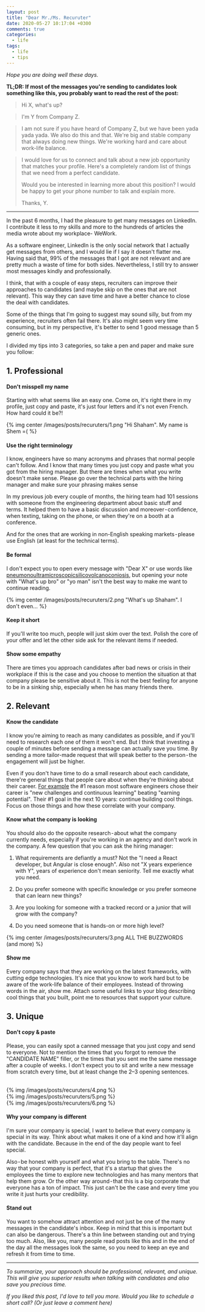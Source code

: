 ```yaml
---
layout: post
title: "Dear Mr./Ms. Recuruter"
date: 2020-05-27 10:17:04 +0300
comments: true
categories:
  - life
tags:
  - life
  - tips
---
```


_Hope you are doing well these days._

<!-- more -->

**TL;DR: If most of the messages you're sending to candidates look something like this, you probably want to read the rest of the post:**

> Hi X, what's up?

> I'm Y from Company Z.

> I am not sure if you have heard of Company Z, but we have been yada yada yada. We also do this and that. We're big and stable company that always doing new things. We're working hard and care about work-life balance.

> I would love for us to connect and talk about a new job opportunity that matches your profile. Here's a completely random list of things that we need from a perfect candidate.
>
> Would you be interested in learning more about this position? I would be happy to get your phone number to talk and explain more.
>
> Thanks,
> Y.

---

In the past 6 months, I had the pleasure to get many messages on LinkedIn. I contribute it less to my skills and more to the hundreds of articles the media wrote about my workplace- WeWork.

As a software engineer, LinkedIn is the only social network that I actually get messages from others, and I would lie if I say it doesn't flatter me. Having said that, 99% of the messages that I got are not relevant and are pretty much a waste of time for both sides. Nevertheless, I still try to answer most messages kindly and professionally.

I think, that with a couple of easy steps, recruiters can improve their approaches to candidates (and maybe skip on the ones that are not relevant). This way they can save time and have a better chance to close the deal with candidates.

Some of the things that I'm going to suggest may sound silly, but from my experience, recruiters often fail there. It's also might seem very time consuming, but in my perspective, it's better to send 1 good message than 5 generic ones.

I divided my tips into 3 categories, so take a pen and paper and make sure you follow:

## 1. Professional

#### Don't misspell my name

Starting with what seems like an easy one. Come on, it's right there in my profile, just copy and paste, it's just four letters and it's not even French. How hard could it be?!

{% img center /images/posts/recuruters/1.png "Hi Shaham". My name is Shem =( %}

#### Use the right terminology

I know, engineers have so many acronyms and phrases that normal people can't follow. And I know that many times you just copy and paste what you got from the hiring manager. But there are times when what you write doesn't make sense. Please go over the technical parts with the hiring manager and make sure your phrasing makes sense

In my previous job every couple of months, the hiring team had 101 sessions with someone from the engineering department about basic stuff and terms. It helped them to have a basic discussion and moreover - confidence, when texting, taking on the phone, or when they're on a booth at a conference.

And for the ones that are working in non-English speaking markets - please use English (at least for the technical terms).

#### Be formal

I don't expect you to open every message with "Dear X" or use words like [pneumonoultramicroscopicsilicovolcanoconiosis](https://en.wikipedia.org/wiki/Longest_word_in_English), but opening your note with "What's up bro" or "yo man" isn't the best way to make me want to continue reading.

{% img center /images/posts/recuruters/2.png "What's up Shaham". I don't even... %}

#### Keep it short

If you'll write too much, people will just skim over the text. Polish the core of your offer and let the other side ask for the relevant items if needed.

#### Show some empathy

There are times you approach candidates after bad news or crisis in their workplace if this is the case and you choose to mention the situation at that company please be sensitive about it. This is not the best feeling for anyone to be in a sinking ship, especially when he has many friends there.

## 2. Relevant

#### Know the candidate

I know you're aiming to reach as many candidates as possible, and if you'll need to research each one of them it won't end. But I think that investing a couple of minutes before sending a message can actually save you time. By sending a more tailor-made request that will speak better to the person - the engagement will just be higher.

Even if you don't have time to do a small research about each candidate, there're general things that people care about when they're thinking about their career. [For example](https://hired.com/state-of-software-engineers#coding) the #1 reason most software engineers chose their career is "new challenges and continuous learning" beating "earning potential". Their #1 goal in the next 10 years: continue building cool things. Focus on those things and how these correlate with your company.

#### Know what the company is looking

You should also do the opposite research - about what the company currently needs, especially if you're working in an agency and don't work in the company. A few question that you can ask the hiring manager:

1. What requirements are defiantly a must? Not the "I need a React developer, but Angular is close enough". Also not "X years experience with Y", years of experience don't mean seniority. Tell me exactly what you need.

2. Do you prefer someone with specific knowledge or you prefer someone that can learn new things?

3. Are you looking for someone with a tracked record or a junior that will grow with the company?

4. Do you need someone that is hands-on or more high level?

{% img center /images/posts/recuruters/3.png ALL THE BUZZWORDS (and more) %}

#### Show me

Every company says that they are working on the latest frameworks, with cutting edge technologies. It's nice that you know to work hard but to be aware of the work-life balance of their employees. Instead of throwing words in the air, show me. Attach some useful links to your blog describing cool things that you built, point me to resources that support your culture.

## 3. Unique

#### Don't copy & paste

Please, you can easily spot a canned message that you just copy and send to everyone. Not to mention the times that you forgot to remove the "CANDIDATE NAME" filler, or the times that you sent me the same message after a couple of weeks. I don't expect you to sit and write a new message from scratch every time, but at least change the 2–3 opening sentences.

<br />
<div class="row">
  <div class="column">{% img /images/posts/recuruters/4.png %}</div>
  <div class="column">{% img /images/posts/recuruters/5.png %}</div>
  <div class="column">{% img /images/posts/recuruters/6.png %}</div>
</div>

#### Why your company is different

I'm sure your company is special, I want to believe that every company is special in its way. Think about what makes it one of a kind and how it'll align with the candidate. Because in the end of the day people want to feel special.

Also - be honest with yourself and what you bring to the table. There's no way that your company is perfect, that it's a startup that gives the employees the time to explore new technologies and has many mentors that help them grow. Or the other way around - that this is a big corporate that everyone has a ton of impact. This just can't be the case and every time you write it just hurts your credibility.

#### Stand out

You want to somehow attract attention and not just be one of the many messages in the candidate's inbox. Keep in mind that this is important but can also be dangerous. There's a thin line between standing out and trying too much. Also, like you, many people read posts like this and in the end of the day all the messages look the same, so you need to keep an eye and refresh it from time to time.

---

_To summarize, your approach should be professional, relevant, and unique. This will give you superior results when talking with candidates and also save you precious time._

_If you liked this post, I'd love to tell you more. Would you like to schedule a short call? (Or just leave a comment here)_
